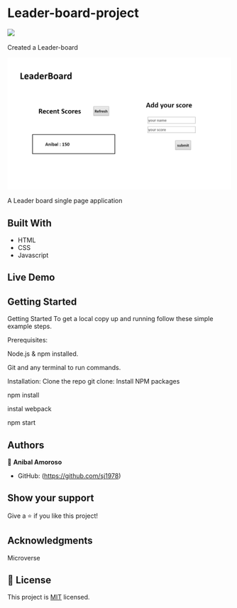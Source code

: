 # Leader-board-project
![](https://img.shields.io/badge/Microverse-blueviolet)



Created a Leader-board 

![screenshot](/img/31.png)

A Leader board single page application

## Built With

- HTML
- CSS
- Javascript

## Live Demo





## Getting Started

Getting Started
To get a local copy up and running follow these simple example steps.

Prerequisites:

Node.js & npm installed.

Git and any terminal to run commands.

Installation:
Clone the repo
git clone:
Install NPM packages

npm install

instal webpack

npm start






## Authors

👤 **Anibal Amoroso**

- GitHub: (https://github.com/sj1978)






## Show your support

Give a ⭐️ if you like this project!

## Acknowledgments


Microverse

## 📝 License

This project is [MIT](./MIT.md) licensed.
